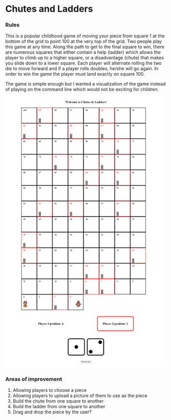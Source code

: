 # Chutes and Ladders 

### Rules
This is a popular childhood game of moving your piece from square 1 at the bottom of the grid to point 100 at the very top of the grid. Two
people play this game at any time. Along the path to get to the final square to win, there are numerous squares that either contain a help (ladder)
which allows the player to climb up to a higher square, or a disadvantage (chute) that makes you slide down to a lower
square. Each player will alternate rolling the two die to move forward and if a player rolls doubles, he/she will go again. In order to win the game
the player must land exactly on square 100. 

The game is simple enough but I wanted a visualization of the game instead of playing on the command line which would not be exciting for children. 

![Screenshot](/images/screenshot.png)

### Areas of improvement
1. Allowing players to choose a piece 
2. Allowing players to upload a picture of them to use as the piece
3. Build the chute from one square to another
4. Build the ladder from one square to another
5. Drag and drop the piece by the user?

